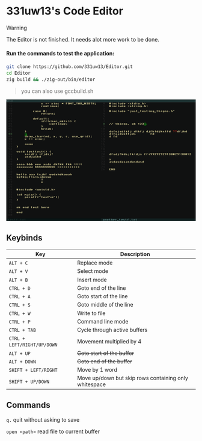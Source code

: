 # 331uw13's Code Editor

> [!WARNING]
> The Editor is not finished. It needs alot more work to be done.


#### Run the commands to test the application:
```bash
git clone https://github.com/331uw13/Editor.git
cd Editor
zig build && ./zig-out/bin/editor
```
> you can also use gccbuild.sh

![Editor](https://github.com/331uw13/Editor/blob/main/screenshots/Editor_2024-10-26_18-49.png?raw=true)

## Keybinds
| Key | Description |
| --- | --- |
| `ALT + C` | Replace mode |
| `ALT + V` | Select mode |
| `ALT + B` | Insert mode |
| `CTRL + D` | Goto end of the line |
| `CTRL + A` | Goto start of the line |
| `CTRL + S` | Goto middle of the line |
| `CTRL + W` | Write to file |
| `CTRL + P` | Command line mode |
| `CTRL + TAB` | Cycle through active buffers |
| `CTRL + LEFT/RIGHT/UP/DOWN` | Movement multiplied by 4 |
| `ALT + UP` | ~~Goto start of the buffer~~|
| `ALT + DOWN` | ~~Goto end of the buffer~~ |
| `SHIFT + LEFT/RIGHT` | Move by 1 word |
| `SHIFT + UP/DOWN` | Move up/down but skip rows containing only whitespace |

## Commands
`q.` quit without asking to save

`open <path>` read file to current buffer
